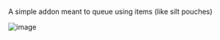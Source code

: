 A simple addon meant to queue using items (like silt pouches)

![image](https://github.com/user-attachments/assets/74443bad-e1dd-4f05-abf3-16005f41de43)
